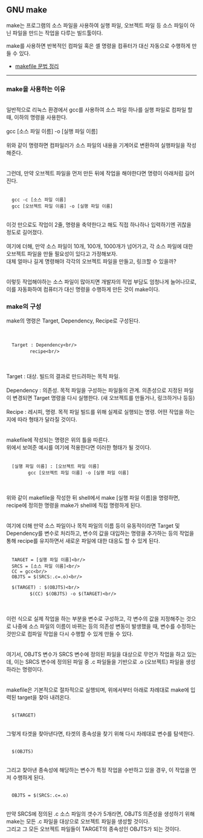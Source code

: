 ## GNU make   
   
make는 프로그램의 소스 파일을 사용하여 실행 파일, 오브젝트 파일 등 소스 파일이 아닌 파일을 만드는 작업을 다루는 빌드툴이다.   
   
make를 사용하면 반복적인 컴파일 혹은 셸 명령을 컴퓨터가 대신 자동으로 수행하게 만들 수 있다.   
   
   
* [makefile 문법 정리][MakeGram]

[MakeGram]:https://github.com/kshim1208/TIL/tree/main/42Courses/libft/makefile/grammar
   
-----
### make을 사용하는 이유    
<br/>
일반적으로 리눅스 환경에서 gcc를 사용하여 소스 파일 하나를 실행 파일로 컴파일 할 때, 이하의 명령을 사용한다.<br/>
<br/>
gcc [소스 파일 이름] -o [실행 파일 이름]<br/>
<br/>
위와 같이 명령하면 컴파일러가 소스 파일의 내용을 기계어로 변환하여 실행파일을 작성해준다.<br/>
<br/><br/>
그런데, 만약 오브젝트 파일을 먼저 만든 뒤에 작업을 해야한다면 명령이 아래처럼 길어진다.<br/>
<br/>

      gcc -c [소스 파일 이름]
      gcc [오브젝트 파일 이름] -o [실행 파일 이름]
      
<br/>
이것 만으로도 작업이 2줄, 명령을 축약한다고 해도 직접 하나하나 입력하기엔 귀찮을 정도로 길어졌다.<br/>
<br/>
여기에 더해, 만약 소스 파일이 10개, 100개, 1000개가 넘어가고, 각 소스 파일에 대한 오브젝트 파일을 만들 필요성이 있다고 가정해보자.<br/>
대체 얼마나 길게 명령해야 각각의 오브젝트 파일을 만들고, 링크할 수 있을까?<br/>
<br/><br/>
이렇듯 작업해야하는 소스 파일이 많아지면 개발자의 작업 부담도 엄청나게 늘어나므로, 이를 자동화하여 컴퓨터가 대신 명령을 수행하게 만든 것이 make이다.<br/>
   
   
### make의 구성<br/>
   
make의 명령은 Target, Dependency, Recipe로 구성된다.<br/>
<br/><br/>
      
      Target : Dependency<br/>
      　　　　recipe<br/>
      
        
<br/><br/>
Target : 대상. 빌드의 결과로 만드려하는 목적 파일.<br/>
<br/>
Dependency : 의존성. 목적 파일을 구성하는 파일들의 관계. 의존성으로 지정된 파일이 변경되면 Target 명령을 다시 실행한다. (새 오브젝트를 만들거나, 링크하거나 등등)<br/>
<br/>
Recipe : 레시피, 명령. 목적 파일 빌드를 위해 실제로 실행되는 명령. 어떤 작업을 하는지에 따라 형태가 달라질 것이다.<br/>
<br/><br/>
makefile에 작성되는 명령은 위의 틀을 따른다.<br/>
위에서 보여준 예시를 여기에 적용한다면 이러한 형태가 될 것이다.<br/>
<br/>
      
      [실행 파일 이름] : [오브젝트 파일 이름]
            gcc [오브젝트 파일 이름] -o [실행 파일 이름]
         
         
<br/><br/>
위와 같이 makefile을 작성한 뒤 shell에서 make [실행 파일 이름]을 명령하면, recipe에 정의한 명령을 make가 shell에 직접 명령하게 된다.<br/>
<br/><br/>
여기에 더해 만약 소스 파일이나 목적 파일의 이름 등이 유동적이라면 Target 및 Dependency를 변수로 처리하고, 변수의 값을 대입하는 명령을 추가하는 등의 작업을 통해 recipe를 유지하면서 새로운 파일에 대한 대응도 할 수 있게 된다.<br/>
<br/>
      
      TARGET = [실행 파일 이름]<br/>
      SRCS = [소스 파일 이름]<br/>
      CC = gcc<br/>
      OBJTS = $(SRCS:.c=.o)<br/>
     
      $(TARGET) : $(OBJTS)<br/>
      　　　　$(CC) $(OBJTS) -o $(TARGET)<br/>
          
          
<br/><br/>
이런 식으로 실제 작업을 하는 부분을 변수로 구성하고, 각 변수의 값을 지정해주는 것으로 나중에 소스 파일의 이름이 바뀌는 등의 의존성 변동이 발생했을 때, 변수를 수정하는 것만으로 컴파일 작업을 다시 수행할 수 있게 만들 수 있다.<br/>
<br/><br/>
여기서, OBJTS 변수가 SRCS 변수에 정의된 파일을 대상으로 무언가 작업을 하고 있는데, 이는 SRCS 변수에 정의된 파일 중 .c 파일들을 기반으로 .o (오브젝트) 파일을 생성하라는 명령이다.<br/>
<br/><br/>
makefile은 기본적으로 절차적으로 실행되며, 위에서부터 아래로 차례대로 make에 입력된 target을 찾아 내려온다.<br/>
<br/>
      
      $(TARGET)
         
<br/>
그렇게 타겟을 찾아낸다면, 타겟의 종속성을 찾기 위해 다시 차례대로 변수를 탐색한다.<br/>
<br/>
      
      $(OBJTS)
      
<br/>
그리고 찾아낸 종속성에 해당하는 변수가 특정 작업을 수반하고 있을 경우, 이 작업을 먼저 수행하게 된다.<br/>
<br/>
      
      OBJTS = $(SRCS:.c=.o)
      
<br/>
만약 SRCS에 정의된 .c 소스 파일의 갯수가 5개라면, OBJTS 의존성을 생성하기 위해 make는 모든 .c 파일을 대상으로 오브젝트 파일을 생성할 것이다.<br/>
그리고 그 모든 오브젝트 파일들이 TARGET의 종속성인 OBJTS가 되는 것이다.<br/>
<br/><br/>
